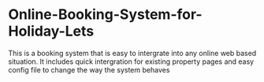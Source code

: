# Online-Booking-System-for-Holiday-Lets
This is a booking system that is easy to intergrate into any online web based situation. It includes quick intergration for existing property pages and easy config file to change the way the system behaves
